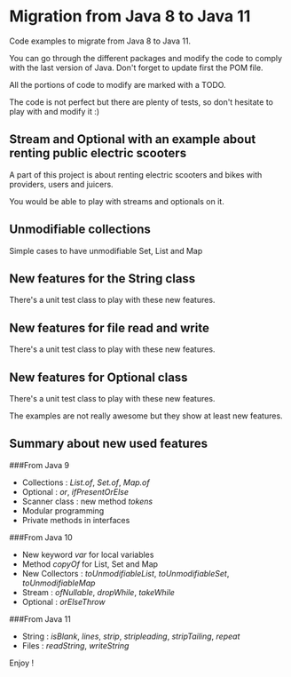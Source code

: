 # Migration from Java 8 to Java 11
Code examples to migrate from Java 8 to Java 11.

You can go through the different packages and modify the code to comply with the last version of Java. Don't forget to update first the POM file.

All the portions of code to modify are marked with a TODO.

The code is not perfect but there are plenty of tests, so don't hesitate to play with and modify it :)

## Stream and Optional with an example about renting public electric scooters
A part of this project is about renting electric scooters and bikes with providers, users and juicers.

You would be able to play with streams and optionals on it.

## Unmodifiable collections
Simple cases to have unmodifiable Set, List and Map

## New features for the String class
There's a unit test class to play with these new features.

## New features for file read and write
There's a unit test class to play with these new features.

## New features for Optional class
There's a unit test class to play with these new features.

The examples are not really awesome but they show at least new features.

## Summary about new used features
###From Java 9
* Collections : *List.of*, *Set.of*, *Map.of*
* Optional : *or*, *ifPresentOrElse*
* Scanner class : new method *tokens*
* Modular programming
* Private methods in interfaces

###From Java 10
* New keyword *var* for local variables
* Method *copyOf* for List, Set and Map
* New Collectors : *toUnmodifiableList*, *toUnmodifiableSet*, *toUnmodifiableMap*
* Stream : *ofNullable*, *dropWhile*, *takeWhile*
* Optional : *orElseThrow*

###From Java 11
* String : *isBlank*, *lines*, *strip*, *stripleading*, *stripTailing*, *repeat*
* Files : *readString*, *writeString*

Enjoy !